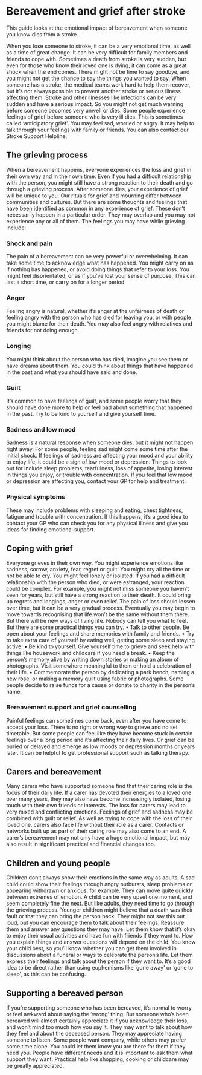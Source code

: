 # Bereavement and grief after stroke                                                       
This guide looks at the emotional impact of bereavement when someone you know dies from a stroke.                                                       

When you lose someone to stroke, it can be a very emotional time, as well as a time of great change. It can be very difficult for family members and friends to cope with. 
Sometimes a death from stroke is very sudden, but even for those who know their loved one is dying, it can come as a great shock when the end comes. There might not be time to say goodbye, and you might not get the chance to say the things you wanted to say. 
When someone has a stroke, the medical teams work hard to help them recover, but it’s not always possible to prevent another stroke or serious illness affecting them. Stroke and other illnesses like infections can be very sudden and have a serious impact. So you might not get much warning before someone becomes very unwell or dies. 
Some people experience feelings of grief before someone who is very ill dies. This is sometimes called ‘anticipatory grief’. You may feel sad, worried or angry. It may help to talk through your feelings with family or friends. You can also contact our Stroke Support Helpline.

## The grieving process 
When a bereavement happens, everyone experiences the loss and grief in their own way and in their own time. Even if you had a difficult relationship with the person, you might still have a strong reaction to their death and go through a grieving process. 
After someone dies, your experience of grief will be unique to you. Our rituals for grief and mourning differ between communities and cultures. But there are some thoughts and feelings that have been identified as common in any experience of grief. These don’t necessarily happen in a particular order. They may overlap and you may not experience any or all of them.
The feelings you may have while grieving include: 
### Shock and pain 
The pain of a bereavement can be very powerful or overwhelming. It can take some time to acknowledge what has happened. You might carry on as if nothing has happened, or avoid doing things that refer to your loss. You might feel disorientated, or as if you’ve lost your sense of purpose. This can last a short time, or carry on for a longer period. 
### Anger 
Feeling angry is natural, whether it’s anger at the unfairness of death or feeling angry with the person who has died for leaving you, or with people you might blame for their death. You may also feel angry with relatives and friends for not doing enough. 
### Longing 
You might think about the person who has died, imagine you see them or have dreams about them. You could think about things that have happened in the past and what you should have said and done. 
### Guilt 
It’s common to have feelings of guilt, and some people worry that they should have done more to help or feel bad about something that happened in the past. Try to be kind to yourself and give yourself time.
### Sadness and low mood 
Sadness is a natural response when someone dies, but it might not happen right away. For some people, feeling sad might come some time after the initial shock. 
If feelings of sadness are affecting your mood and your ability to enjoy life, it could be a sign of low mood or depression. Things to look out for include sleep problems, tearfulness, loss of appetite, losing interest in things you enjoy, or trouble with concentration. If you feel that low mood or depression are affecting you, contact your GP for help and treatment. 
### Physical symptoms 
These may include problems with sleeping and eating, chest tightness, fatigue and trouble with concentration. If this happens, it’s a good idea to contact your GP who can check you for any physical illness and give you ideas for finding emotional support.                                    

## Coping with grief
Everyone grieves in their own way. You might experience emotions like sadness, sorrow, anxiety, fear, regret or guilt. You might cry all the time or not be able to cry. You might feel lonely or isolated. 
If you had a difficult relationship with the person who died, or were estranged, your reaction could be complex. For example, you might not miss someone you haven’t seen for years, but still have a strong reaction to their death. It could bring up regrets and longings, anger or even relief. 
The pain of loss should lessen over time, but it can be a very gradual process. Eventually you may begin to move towards recognising that life won’t be the same without them there. But there will be new ways of living life. 
Nobody can tell you what to feel. But there are some practical things you can try. 
• Talk to other people. Be open about your feelings and share memories with family and friends. 
• Try to take extra care of yourself by eating well, getting some sleep and staying active. 
• Be kind to yourself. Give yourself time to grieve and seek help with things like housework and childcare if you need a break. 
• Keep the person’s memory alive by writing down stories or making an album of photographs. Visit somewhere meaningful to them or hold a celebration of their life. 
• Commemorate the person by dedicating a park bench, naming a new rose, or making a memory quilt using fabric or photographs. Some people decide to raise funds for a cause or donate to charity in the person’s name.
### Bereavement support and grief counselling 
Painful feelings can sometimes come back, even after you have come to accept your loss. There is no right or wrong way to grieve and no set timetable. But some people can feel like they have become stuck in certain feelings over a long period and it’s affecting their daily lives. Or grief can be buried or delayed and emerge as low moods or depression months or years later. 
It can be helpful to get professional support such as talking therapy.
## Carers and bereavement 
Many carers who have supported someone find that their caring role is the focus of their daily life. If a carer has devoted their energies to a loved one over many years, they may also have become increasingly isolated, losing touch with their own friends or interests. 
The loss for carers may lead to very mixed and conflicting emotions. Feelings of grief and sadness may be combined with guilt or relief. As well as trying to cope with the loss of their loved one, carers also face life without their role as a carer. Contacts or networks built up as part of their caring role may also come to an end. 
A carer’s bereavement may not only have a huge emotional impact, but may also result in significant practical and financial changes too.

## Children and young people 
Children don’t always show their emotions in the same way as adults. A sad child could show their feelings through angry outbursts, sleep problems or appearing withdrawn or anxious, for example. They can move quite quickly between extremes of emotion. A child can be very upset one moment, and seem completely fine the next. But like adults, they need time to go through the grieving process. 
Younger children might believe that a death was their fault or that they can bring the person back. They might not say this out loud, but you can encourage them to talk about their feelings. Reassure them and answer any questions they may have. Let them know that it’s okay to enjoy their usual activities and have fun with friends if they want to. 
How you explain things and answer questions will depend on the child. You know your child best, so you’ll know whether you can get them involved in discussions about a funeral or ways to celebrate the person’s life. Let them express their feelings and talk about the person if they want to. It’s a good idea to be direct rather than using euphemisms like ‘gone away’ or ‘gone to sleep’, as this can be confusing.
## Supporting a bereaved person 
If you’re supporting someone who has been bereaved, it’s normal to worry or feel awkward about saying the ‘wrong’ thing. But someone who’s been bereaved will almost certainly appreciate it if you acknowledge their loss, and won’t mind too much how you say it. They may want to talk about how they feel and about the deceased person. 
They may appreciate having someone to listen. Some people want company, while others may prefer some time alone. You could let them know you are there for them if they need you. 
People have different needs and it is important to ask them what support they want. Practical help like shopping, cooking or childcare may be greatly appreciated.                                       
                            
                                     
                                            
                 

                                         
                               

